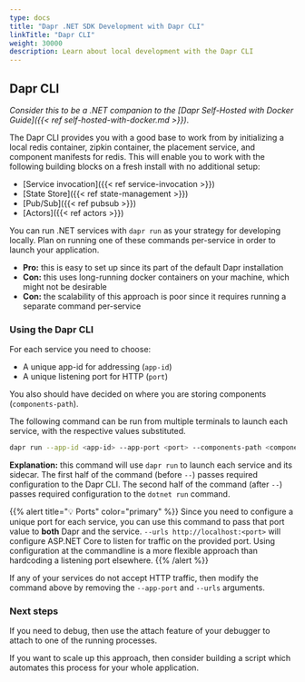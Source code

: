 ```yaml
---
type: docs
title: "Dapr .NET SDK Development with Dapr CLI"
linkTitle: "Dapr CLI"
weight: 30000
description: Learn about local development with the Dapr CLI
---
```


## Dapr CLI

*Consider this to be a .NET companion to the [Dapr Self-Hosted with Docker Guide]({{< ref self-hosted-with-docker.md >}})*.

The Dapr CLI provides you with a good base to work from by initializing a local redis container, zipkin container, the placement service, and component manifests for redis. This will enable you to work with the following building blocks on a fresh install with no additional setup:

- [Service invocation]({{< ref service-invocation >}})
- [State Store]({{< ref state-management >}})
- [Pub/Sub]({{< ref pubsub >}})
- [Actors]({{< ref actors >}})

You can run .NET services with `dapr run` as your strategy for developing locally. Plan on running one of these commands per-service in order to launch your application.

- **Pro:** this is easy to set up since its part of the default Dapr installation
- **Con:** this uses long-running docker containers on your machine, which might not be desirable
- **Con:** the scalability of this approach is poor since it requires running a separate command per-service

### Using the Dapr CLI

For each service you need to choose:

- A unique app-id for addressing (`app-id`)
- A unique listening port for HTTP (`port`)

You also should have decided on where you are storing components (`components-path`).

The following command can be run from multiple terminals to launch each service, with the respective values substituted.

```sh
dapr run --app-id <app-id> --app-port <port> --components-path <components-path> -- dotnet run -p <project> --urls http://localhost:<port>
```

**Explanation:** this command will use `dapr run` to launch each service and its sidecar. The first half of the command (before `--`) passes required configuration to the Dapr CLI. The second half of the command (after `--`) passes required configuration to the `dotnet run` command.

{{% alert title="💡 Ports" color="primary" %}}
Since you need to configure a unique port for each service, you can use this command to pass that port value to **both** Dapr and the service. `--urls http://localhost:<port>` will configure ASP.NET Core to listen for traffic on the provided port. Using configuration at the commandline is a more flexible approach than hardcoding a listening port elsewhere.
{{% /alert %}}

If any of your services do not accept HTTP traffic, then modify the command above by removing the `--app-port` and `--urls` arguments.

### Next steps

If you need to debug, then use the attach feature of your debugger to attach to one of the running processes.

If you want to scale up this approach, then consider building a script which automates this process for your whole application.
